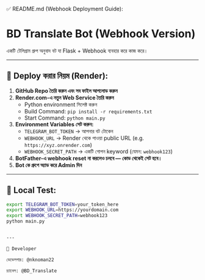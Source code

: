 ✅ README.md (Webhook Deployment Guide):

# BD Translate Bot (Webhook Version)

একটি টেলিগ্রাম গ্রুপ অনুবাদ বট যা Flask + Webhook ব্যবহার করে কাজ করে।

---

## 🚀 Deploy করার নিয়ম (Render):

1. **GitHub Repo তৈরি করুন এবং সব ফাইল আপলোড করুন**
2. **Render.com-এ নতুন Web Service তৈরি করুন**
   - Python environment সিলেক্ট করুন
   - Build Command: `pip install -r requirements.txt`
   - Start Command: `python main.py`
3. **Environment Variables সেট করুন:**
   - `TELEGRAM_BOT_TOKEN` → আপনার বট টোকেন
   - `WEBHOOK_URL` → Render থেকে পাওয়া public URL (e.g. `https://xyz.onrender.com`)
   - `WEBHOOK_SECRET_PATH` → একটি গোপন keyword (যেমন: `webhook123`)
4. **BotFather-এ webhook reset না করলেও চলবে — কোড থেকেই সেট হবে।**
5. **Bot কে গ্রুপে অ্যাড করে Admin দিন**

---

## 🧪 Local Test:

```bash
export TELEGRAM_BOT_TOKEN=your_token_here
export WEBHOOK_URL=https://yourdomain.com
export WEBHOOK_SECRET_PATH=webhook123
python main.py


---

💬 Developer

ডেভেলপার: @nknoman22

চ্যানেল: @BD_Translate

